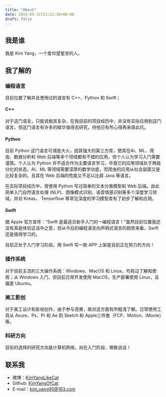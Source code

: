 ```yaml
---
title: "About"
date: 2019-05-31T21:22:39+08:00
draft: false
---
```

## 我是谁

我是 Kim Yang，一个爱仰望星空的人。

## 我了解的

### 编程语言

目前位置了解并且使用过的语言有 C++、Python 和 Swift；

#### C++

对于这门语言，只能说极其复杂，在我目前的项目经历中，并没有实际应用到这门语言，但这门语言有许多的精华值得去研究，待他日有所心得再来填此坑。

#### Python

目前 Python 这门语言可谓是大火，因其强大的第三方库，使其在AI、ML、爬虫、数据分析和 Web 后端等多个领域都有不错的应用，但个人认为学习入门需要谨慎。个人认为 Python 并不适合作为主要语言学习，毕竟它的应用领域处于两级分化的状态，AI、ML 等领域需要深厚的数学功底，而爬虫的应用从社会层面又是比较复杂的，且其在 Web 后端的性能又不足以比肩 Java 等语言。

在实际项目经历中，曾使用 Python 写过简单的文本分类模型和 Web 后端。由此简单入门自然语言处理 (NLP)、图像模式识别、语音情感识别等多个深度学习领域，并对 Kreas、 Tensorflow 等常见深度的学习模型库有了初步了解和应用。

#### Swift

据 Apple 官方宣传：“Swift 是最适合新手入门的一编程语言！”虽然目前位置我还没有真是体验这话中之意，但从今后的编程语言向声明式语言的趋势来看，Swift 还是值得学习的。

目前正处于入门学习阶段，用 Swift 写一款 APP 上架是目前正在努力的方向！

### 操作系统

对于目前主流的三大操作系统：Windows、MacOS 和 Linux，均有过了解和使用；从 Windows 入门，但目前日常开发使用 MacOS，生产部署使用 Linux，且偏爱   Ubuntu。

### 美工影创

对于美工设计和影视创作，由于参与竞赛，故对这方面有所粗浅了解。日常使用工具从 Axure、Ps、Pr 和 Ae 到 Sketch 和 Apple三件套（FCP、Motion、iMovie）等。

### 科研方向

目前的选择的研究方向是计算机网络，尚在入门阶段，哪敢说话！

## 联系我

+ 微博：[KimYangLikeCat](https://weibo.com/6373489690/profile?topnav=1&wvr=6&is_all=1)
+ Github: [KimYangOfCat](https://github.com/KimYangOfCat)
+ E-mail：kim_yang95@163.com
